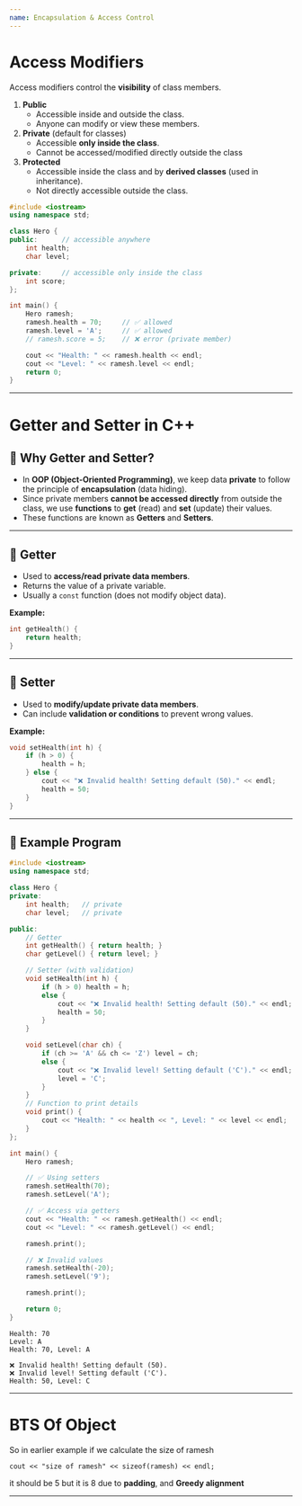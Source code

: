```yaml
---
name: Encapsulation & Access Control
---
```



# Access Modifiers

Access modifiers control the **visibility** of class members.

1. **Public**
    - Accessible inside and outside the class.
    - Anyone can modify or view these members.
2. **Private** (default for classes)
    - Accessible **only inside the class**.
    - Cannot be accessed/modified directly outside the class        
3. **Protected**
    - Accessible inside the class and by **derived classes** (used in inheritance).
    - Not directly accessible outside the class.        

```cpp
#include <iostream>
using namespace std;

class Hero {
public:      // accessible anywhere
    int health;
    char level;

private:     // accessible only inside the class
    int score;
};

int main() {
    Hero ramesh;
    ramesh.health = 70;     // ✅ allowed
    ramesh.level = 'A';     // ✅ allowed
    // ramesh.score = 5;    // ❌ error (private member)

    cout << "Health: " << ramesh.health << endl;
    cout << "Level: " << ramesh.level << endl;
    return 0;
}
```

---

# Getter and Setter in C++

## 🔹 Why Getter and Setter?

- In **OOP (Object-Oriented Programming)**, we keep data **private** to follow the principle of **encapsulation** (data hiding).
- Since private members **cannot be accessed directly** from outside the class, we use **functions** to **get** (read) and **set** (update) their values.
- These functions are known as **Getters** and **Setters**.

---

## 🔹 Getter

- Used to **access/read private data members**.
- Returns the value of a private variable.
- Usually a `const` function (does not modify object data).

**Example:**

```cpp
int getHealth() {
    return health;
}
```

---

## 🔹 Setter

- Used to **modify/update private data members**.
- Can include **validation or conditions** to prevent wrong values.

**Example:**

```cpp
void setHealth(int h) {
    if (h > 0) {
        health = h;
    } else {
        cout << "❌ Invalid health! Setting default (50)." << endl;
        health = 50;
    }
}
```

---

## 🔹 Example Program

```cpp
#include <iostream>
using namespace std;

class Hero {
private:
    int health;   // private
    char level;   // private

public:
    // Getter
    int getHealth() { return health; }
    char getLevel() { return level; }

    // Setter (with validation)
    void setHealth(int h) {
        if (h > 0) health = h;
        else {
            cout << "❌ Invalid health! Setting default (50)." << endl;
            health = 50;
        }
    }

    void setLevel(char ch) {
        if (ch >= 'A' && ch <= 'Z') level = ch;
        else {
            cout << "❌ Invalid level! Setting default ('C')." << endl;
            level = 'C';
        }
    }
    // Function to print details
    void print() {
        cout << "Health: " << health << ", Level: " << level << endl;
    }
};

int main() {
    Hero ramesh;

    // ✅ Using setters
    ramesh.setHealth(70);
    ramesh.setLevel('A');

    // ✅ Access via getters
    cout << "Health: " << ramesh.getHealth() << endl;
    cout << "Level: " << ramesh.getLevel() << endl;

    ramesh.print();

    // ❌ Invalid values
    ramesh.setHealth(-20);
    ramesh.setLevel('9');

    ramesh.print();

    return 0;
}
```

```
Health: 70
Level: A
Health: 70, Level: A

❌ Invalid health! Setting default (50).
❌ Invalid level! Setting default ('C').
Health: 50, Level: C
```

---

# BTS Of Object

So in earlier example if we calculate the size of ramesh

```
cout << "size of ramesh" << sizeof(ramesh) << endl;
```

it should be 5 but it is 8 due to
**padding**, and **Greedy alignment**

---
# 